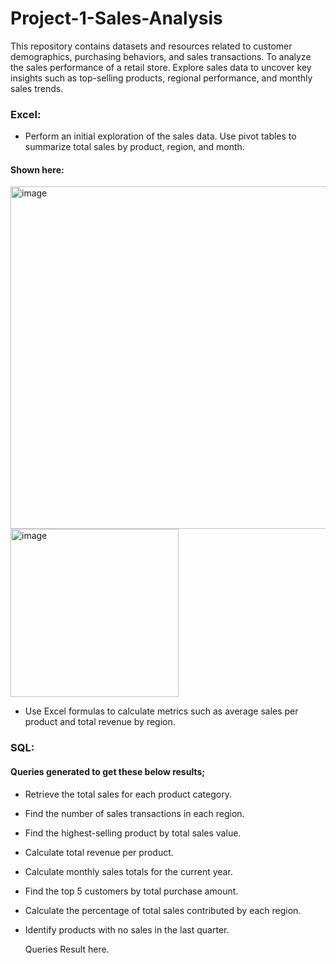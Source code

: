 # Project-1-Sales-Analysis
This repository contains datasets and resources related to customer demographics, purchasing behaviors, and sales transactions. To analyze the sales performance of a retail store. Explore sales data to uncover key insights such as top-selling products, regional performance, and monthly sales trends. 

### Excel:
- Perform an initial exploration of the sales data. Use pivot tables to summarize total sales by product, region, and month.
 
#### Shown here:
<img width="548" alt="image" src="https://github.com/user-attachments/assets/ad4668b3-025f-4a9e-9b15-d5937c8a0acc">
 
<img width="269" alt="image" src="https://github.com/user-attachments/assets/cb9cadf5-b088-4d4d-b4e6-8f4c5eb42683">
 
- Use Excel formulas to calculate metrics such as average sales per product and total revenue by region.

### SQL: 
#### Queries generated to get these below results;
 
- Retrieve the total sales for each product category. 
- Find the number of sales transactions in each region. 
- Find the highest-selling product by total sales value. 
- Calculate total revenue per product. 
- Calculate monthly sales totals for the current year. 
- Find the top 5 customers by total purchase amount. 
- Calculate the percentage of total sales contributed by each region. 
- Identify products with no sales in the last quarter.
 
  Queries Result here.
